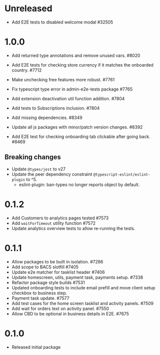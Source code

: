 # Unreleased

-   Add E2E tests to disabled welcome modal #32505

# 1.0.0

-   Add returned type annotations and remove unused vars. #8020

-   Add E2E tests for checking store currency if it matches the onboarded country. #7712

-   Make unchecking free features more robust. #7761

-   Fix typescript type error in admin-e2e-tests package #7765

-   Add extension deactivation util function addition. #7804

-   Add tests to Subscriptions inclusion. #7804

-   Add missing dependencies. #8349

-   Update all js packages with minor/patch version changes. #8392

-   Add E2E test for checking onboarding tab clickable after going back. #8469
## Breaking changes

-   Update `@types/jest` to v27
-   Update the peer dependency constraint `@typescript-eslint/eslint-plugin` to ^5.
    - eslint-plugin: ban-types no longer reports object by default.


# 0.1.2

-   Add Customers to analytics pages tested #7573
-   Add `waitForTimeout` utility function #7572
-   Update analytics overview tests to allow re-running the tests.

# 0.1.1

-   Allow packages to be built in isolation. #7286
-   Add scope to BACS slotfill #7405
-   Update e2e matcher for tasklist header #7406
-   Update homescreen, utils, payment task, payments setup. #7338
-   Refactor package style builds #7531
-   Updated onboarding tests to include email prefill and move client setup checkbox to business step.
-   Payment task update. #7577
-   Add test cases for the home screen tasklist and activity panels. #7509
-   Add wait for orders text on activity panel. #7550
-   Allow CBD to be optional in business details in E2E. #7675

# 0.1.0

-   Released initial package

